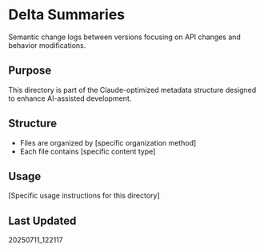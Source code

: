 # Delta Summaries

Semantic change logs between versions focusing on API changes and behavior modifications.

## Purpose
This directory is part of the Claude-optimized metadata structure designed to enhance AI-assisted development.

## Structure
- Files are organized by [specific organization method]
- Each file contains [specific content type]

## Usage
[Specific usage instructions for this directory]

## Last Updated
20250711_122117
